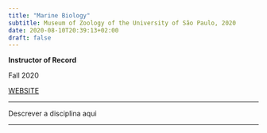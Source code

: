 ```yaml
---
title: "Marine Biology"
subtitle: Museum of Zoology of the University of São Paulo, 2020
date: 2020-08-10T20:39:13+02:00
draft: false
---
```


**Instructor of Record**

Fall 2020

[WEBSITE](https://www.mz.usp.br)

---

Descrever a disciplina aqui

---
